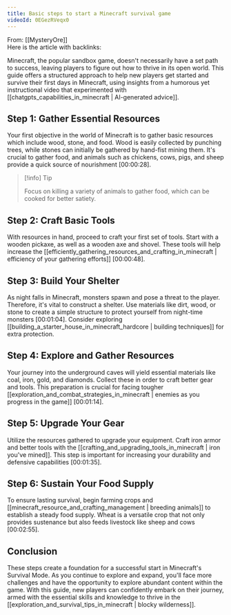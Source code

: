 ```yaml
---
title: Basic steps to start a Minecraft survival game
videoId: 0EGezRVeqx0
---
```


From: [[MysteryOre]] <br/> 
Here is the article with backlinks:

Minecraft, the popular sandbox game, doesn't necessarily have a set path to success, leaving players to figure out how to thrive in its open world. This guide offers a structured approach to help new players get started and survive their first days in Minecraft, using insights from a humorous yet instructional video that experimented with [[chatgpts_capabilities_in_minecraft | AI-generated advice]].

## Step 1: Gather Essential Resources

Your first objective in the world of Minecraft is to gather basic resources which include wood, stone, and food. Wood is easily collected by punching trees, while stones can initially be gathered by hand-fist mining them. It's crucial to gather food, and animals such as chickens, cows, pigs, and sheep provide a quick source of nourishment <a class="yt-timestamp" data-t="00:00:28">[00:00:28]</a>.

> [!info] Tip
>
> Focus on killing a variety of animals to gather food, which can be cooked for better satiety.

## Step 2: Craft Basic Tools

With resources in hand, proceed to craft your first set of tools. Start with a wooden pickaxe, as well as a wooden axe and shovel. These tools will help increase the [[efficiently_gathering_resources_and_crafting_in_minecraft | efficiency of your gathering efforts]] <a class="yt-timestamp" data-t="00:00:48">[00:00:48]</a>.

## Step 3: Build Your Shelter

As night falls in Minecraft, monsters spawn and pose a threat to the player. Therefore, it's vital to construct a shelter. Use materials like dirt, wood, or stone to create a simple structure to protect yourself from night-time monsters <a class="yt-timestamp" data-t="00:01:04">[00:01:04]</a>. Consider exploring [[building_a_starter_house_in_minecraft_hardcore | building techniques]] for extra protection.

## Step 4: Explore and Gather Resources

Your journey into the underground caves will yield essential materials like coal, iron, gold, and diamonds. Collect these in order to craft better gear and tools. This preparation is crucial for facing tougher [[exploration_and_combat_strategies_in_minecraft | enemies as you progress in the game]] <a class="yt-timestamp" data-t="00:01:14">[00:01:14]</a>.

## Step 5: Upgrade Your Gear

Utilize the resources gathered to upgrade your equipment. Craft iron armor and better tools with the [[crafting_and_upgrading_tools_in_minecraft | iron you've mined]]. This step is important for increasing your durability and defensive capabilities <a class="yt-timestamp" data-t="00:01:35">[00:01:35]</a>.

## Step 6: Sustain Your Food Supply

To ensure lasting survival, begin farming crops and [[minecraft_resource_and_crafting_management | breeding animals]] to establish a steady food supply. Wheat is a versatile crop that not only provides sustenance but also feeds livestock like sheep and cows <a class="yt-timestamp" data-t="00:02:55">[00:02:55]</a>.

## Conclusion

These steps create a foundation for a successful start in Minecraft's Survival Mode. As you continue to explore and expand, you'll face more challenges and have the opportunity to explore abundant content within the game. With this guide, new players can confidently embark on their journey, armed with the essential skills and knowledge to thrive in the [[exploration_and_survival_tips_in_minecraft | blocky wilderness]].